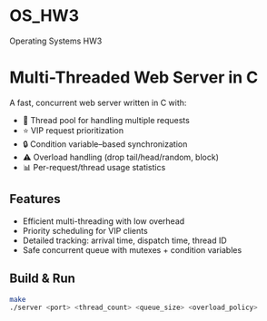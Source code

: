 # OS_HW3
Operating Systems HW3

# Multi-Threaded Web Server in C

A fast, concurrent web server written in C with:

- 🧵 Thread pool for handling multiple requests
- ⭐ VIP request prioritization
- 🔒 Condition variable–based synchronization
- ⚠️ Overload handling (drop tail/head/random, block)
- 📊 Per-request/thread usage statistics

## Features
- Efficient multi-threading with low overhead
- Priority scheduling for VIP clients
- Detailed tracking: arrival time, dispatch time, thread ID
- Safe concurrent queue with mutexes + condition variables

## Build & Run
```bash
make
./server <port> <thread_count> <queue_size> <overload_policy>
